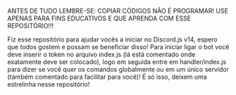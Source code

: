 <p>ANTES DE TUDO LEMBRE-SE: COPIAR CÓDIGOS NÃO É PROGRAMAR! USE APENAS PARA FINS EDUCATIVOS E QUE APRENDA COM ESSE REPOSITÓRIO!!!</p>

Fiz esse repositório para ajudar vocês a iniciar no Discord.js v14, espero que todos gostem e possam se beneficiar disso!
Para iniciar ligar o bot você deve inserir o token no arquivo index.js (lá está comentado onde exatamente deve ser colocado), logo em seguida entre em handler/index.js para dizer se você quer os comandos globalmente ou em um único servidor (também comentado para facilitar para você)!
É só isso, deixem uma estrelinha nesse repositório!
